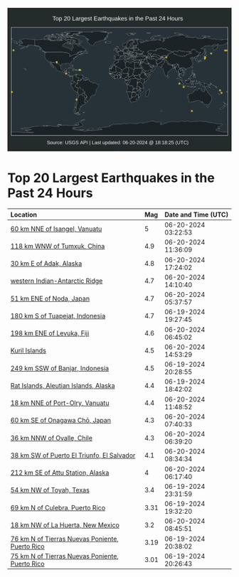 ![Map](./map.png)

# Top 20 Largest Earthquakes in the Past 24 Hours

| Location | Mag | Date and Time (UTC) |
|:---|:---|:---|
| [60 km NNE of Isangel, Vanuatu](https://earthquake.usgs.gov/earthquakes/eventpage/us7000mtj4) | 5 | 06-20-2024 03:22:53 |
| [118 km WNW of Tumxuk, China](https://earthquake.usgs.gov/earthquakes/eventpage/us7000mtkg) | 4.9 | 06-20-2024 11:36:09 |
| [30 km E of Adak, Alaska](https://earthquake.usgs.gov/earthquakes/eventpage/us7000mtm3) | 4.8 | 06-20-2024 17:24:02 |
| [western Indian-Antarctic Ridge](https://earthquake.usgs.gov/earthquakes/eventpage/us7000mtlc) | 4.7 | 06-20-2024 14:10:40 |
| [51 km ENE of Noda, Japan](https://earthquake.usgs.gov/earthquakes/eventpage/us7000mtjg) | 4.7 | 06-20-2024 05:37:57 |
| [180 km S of Tuapejat, Indonesia](https://earthquake.usgs.gov/earthquakes/eventpage/us7000mtgv) | 4.7 | 06-19-2024 19:27:45 |
| [198 km ENE of Levuka, Fiji](https://earthquake.usgs.gov/earthquakes/eventpage/us7000mtjp) | 4.6 | 06-20-2024 06:45:02 |
| [Kuril Islands](https://earthquake.usgs.gov/earthquakes/eventpage/us7000mtlm) | 4.5 | 06-20-2024 14:53:29 |
| [249 km SSW of Banjar, Indonesia](https://earthquake.usgs.gov/earthquakes/eventpage/us7000mthe) | 4.5 | 06-19-2024 20:28:55 |
| [Rat Islands, Aleutian Islands, Alaska](https://earthquake.usgs.gov/earthquakes/eventpage/us7000mtgj) | 4.4 | 06-19-2024 18:42:02 |
| [18 km NNE of Port-Olry, Vanuatu](https://earthquake.usgs.gov/earthquakes/eventpage/us7000mtkk) | 4.4 | 06-20-2024 11:48:52 |
| [60 km SE of Onagawa Chō, Japan](https://earthquake.usgs.gov/earthquakes/eventpage/us7000mtjt) | 4.3 | 06-20-2024 07:40:33 |
| [36 km NNW of Ovalle, Chile](https://earthquake.usgs.gov/earthquakes/eventpage/us7000mtjm) | 4.3 | 06-20-2024 06:39:20 |
| [38 km SW of Puerto El Triunfo, El Salvador](https://earthquake.usgs.gov/earthquakes/eventpage/us7000mtjz) | 4.1 | 06-20-2024 08:34:34 |
| [212 km SE of Attu Station, Alaska](https://earthquake.usgs.gov/earthquakes/eventpage/us7000mtjk) | 4 | 06-20-2024 06:17:40 |
| [54 km NW of Toyah, Texas](https://earthquake.usgs.gov/earthquakes/eventpage/tx2024makc) | 3.4 | 06-19-2024 23:31:59 |
| [69 km N of Culebra, Puerto Rico](https://earthquake.usgs.gov/earthquakes/eventpage/pr71453443) | 3.31 | 06-19-2024 19:32:20 |
| [18 km NW of La Huerta, New Mexico](https://earthquake.usgs.gov/earthquakes/eventpage/us7000mtk0) | 3.2 | 06-20-2024 08:45:51 |
| [76 km N of Tierras Nuevas Poniente, Puerto Rico](https://earthquake.usgs.gov/earthquakes/eventpage/pr71453468) | 3.19 | 06-19-2024 20:38:02 |
| [75 km N of Tierras Nuevas Poniente, Puerto Rico](https://earthquake.usgs.gov/earthquakes/eventpage/pr71453458) | 3.01 | 06-19-2024 20:26:43 |
